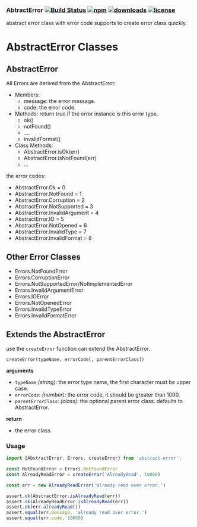 ### AbtractError [![Build Status](https://img.shields.io/travis/snowyu/abstract-error.js/master.png)](http://travis-ci.org/snowyu/abstract-error.js) [![npm](https://img.shields.io/npm/v/abstract-error.svg)](https://npmjs.org/package/abstract-error) [![downloads](https://img.shields.io/npm/dm/abstract-error.svg)](https://npmjs.org/package/abstract-error) [![license](https://img.shields.io/npm/l/abstract-error.svg)](https://npmjs.org/package/abstract-error)

abstract error class with error code supports to create error class quickly.

# AbstractError Classes

## AbstractError

All Errors are derived from the AbstractError.

* Members:
  * message: the error message.
  * code: the error code.
* Methods: return true if the error instance is this error type.
  * ok()
  * notFound()
  * ....
  * invalidFormat()
* Class Methods:
  * AbstractError.isOk(err)
  * AbstractError.isNotFound(err)
  * ...

the error codes:

* AbstractError.Ok              = 0
* AbstractError.NotFound        = 1
* AbstractError.Corruption      = 2
* AbstractError.NotSupported    = 3
* AbstractError.InvalidArgument = 4
* AbstractError.IO              = 5
* AbstractError.NotOpened       = 6
* AbstractError.InvalidType     = 7
* AbstractError.InvalidFormat   = 8


## Other Error Classes

* Errors.NotFoundError
* Errors.CorruptionError
* Errors.NotSupportedError/NotImplementedError
* Errors.InvalidArgumentError
* Errors.IOError
* Errors.NotOpenedError
* Errors.InvalidTypeError
* Errors.InvalidFormatError


## Extends the AbstractError

use the `createError` function can extend the AbstractError.

`createError(typeName, errorCode[, parentErrorClass])`

__arguments__

* `typeName` *(string)*: the error type name, the first character must be upper case.
* `errorCode`: *(number)*: the error code, it should be greater than 1000.
* `parentErrorClass`: *(class)*:  the optional parent error class. defaults to AbstractError.

__return__

* the error class


### Usage

```js
import {AbstractError, Errors, createError} from 'abstract-error';

const NotFoundError = Errors.NotFoundError
const AlreadyReadError = createError('AlreadyRead', 10000)

const err = new AlreadyReadError('already read over error.')

assert.ok(AbstractError.isAlreadyRead(err))
assert.ok(AlreadyReadError.isAlreadyRead(err))
assert.ok(err.alreadyRead())
assert.equal(err.message, 'already read over error.')
assert.equal(err.code, 10000)

```


